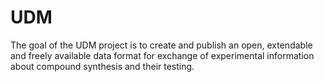 # UDM
The goal of the UDM project is to create and publish an open, extendable and  freely available data format for exchange of experimental information about  compound synthesis and their testing.
